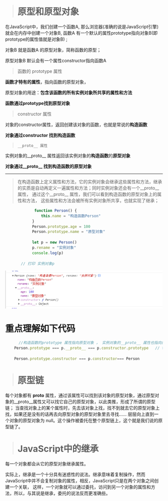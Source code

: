

> # 原型和原型对象

在JavaScript中，我们创建一个函数A, 那么浏览器(准确的说是JavaScript引擎)就会在内存中创建一个对象B,
函数A 有一个默认的属性prototype指向对象B(即prototype的属性值就是对象B) ;

对象B 就是函数A 的原型对象，简称函数的原型；

原型对象B 默认会有一个属性constructor指向函数A


>  函数的 prototype 属性

**函数才特有的属性**，指向函数的原型对象，

原型对象的用途：**包含该函数的所有实例对象所共享的属性和方法**

**函数通过prototype找到原型对象**

> constructor 属性

对象的constructor属性，返回创建该对象的函数，也就是常说的**构造函数**

**对象通过constructor 找到构造函数**

>     __proto__ 属性

实例对象的__proto__ 属性返回该实例对象的**构造函数**的**原型对象**

**对象通过__proto__ 找到构造函数的原型对象**

-------

>  在构造函数上定义属性和方法，它的实例对象会继承这些属性和方法，继承的实质是自动再定义一遍属性和方法；同时实例对象还会有一个__proto__ 属性，
  通过这个__proto__ 属性，我们可以看到构造函数的原型对象上的属性和方法， 这些属性和方法会被所有实例对象所共享，也就实现了继承；


```javascript
             function Person() {
                this.name = "构造函数Person"
            }
            Person.prototype.age = 100
            Person.prototype.name = "原型对象"

            let p = new Person()
            p.rename = "实例对象"
            console.log(p)
            
       // 打印 实例对象p 
```
  ![avatar](../image/js-prototype01.png) 


# 重点理解如下代码
  ```javascript
        //构造函数的prototype 属性指向原型对象 ， 实例对象的__proto__ 属性也指向的是原型对象；
      Person.prototype === p.__proto__ === p.constructor.prototype   // true 

      Person.prototype.constructor === p.constructor=== Person 

  ```

> # 原型链

每个对象都有 __proto__ 属性，通过该属性可以找到该对象的原型对象，通过原型对象的__proto__属性又可以找它自己的原型对象，以此类推，形成了所谓的原型链；
当查找对象上的某个属性时，先去该对象上找，找不到就去它的原型对象上找，如果还是没有的话再去向原型对象的原型对象里去寻找...... 层层向上直到一个对象的原型对象为 null。这个操作被委托在整个原型链上，这个就是我们说的原型链了。

> # JavaScript中的继承

每一个对象都会从它的原型对象继承属性。

实际上，继承是一个十分具有迷惑性的说法。继承意味着复制操作，然而JavaScript中并不会复制对象的属性，相反，JavaScript只是在两个对象之间创建一个关联，
这样，一个对象就可以通过委托，访问到另一个对象的属性和方法，所以，与其说是继承，委托的说法反而更准确些。
